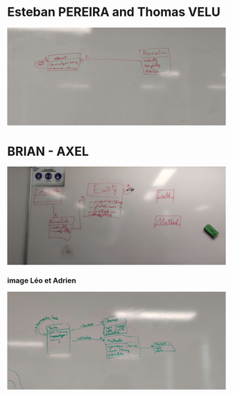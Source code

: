 # Esteban PEREIRA and Thomas VELU

![Esteban PEREIRA and Thomas VELU](images/pereira_velu_class_diagram.jpg)

# BRIAN - AXEL

![](./images/brian_axel.jpg)

### image Léo et Adrien
![image Léo et Adrien](./IMG_20220927_152206.jpg)
